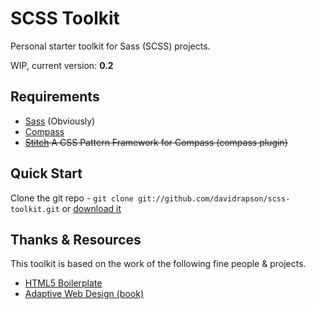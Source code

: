 # SCSS Toolkit

Personal starter toolkit for Sass (SCSS) projects.

WIP, current version: **0.2**

## Requirements

* [Sass](http://sass-lang.com/) (Obviously)
* [Compass](http://compass-style.org/)
* <del>[Stitch](http://stitchcss.com/) A CSS Pattern Framework for Compass (compass plugin)</del>

## Quick Start

Clone the git repo - `git clone git://github.com/davidrapson/scss-toolkit.git` or [download it](https://github.com/davidrapson/scss-toolkit/zipball/master)

## Thanks & Resources

This toolkit is based on the work of the following fine people & projects.

- [HTML5 Boilerplate](https://github.com/h5bp/html5-boilerplate)
- [Adaptive Web Design (book)](http://easy-readers.net/)